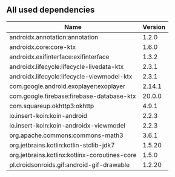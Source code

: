 ## All used dependencies
| Name      | Version   |
| --------- | --------  |
| androidx.annotation:annotation | 1.2.0 |
| androidx.core:core-ktx | 1.6.0 |
| androidx.exifinterface:exifinterface | 1.3.2 |
| androidx.lifecycle:lifecycle-livedata-ktx | 2.3.1 |
| androidx.lifecycle:lifecycle-viewmodel-ktx | 2.3.1 |
| com.google.android.exoplayer:exoplayer | 2.14.1 |
| com.google.firebase:firebase-database-ktx | 20.0.0 |
| com.squareup.okhttp3:okhttp | 4.9.1 |
| io.insert-koin:koin-android | 2.2.3 |
| io.insert-koin:koin-androidx-viewmodel | 2.2.3 |
| org.apache.commons:commons-math3 | 3.6.1 |
| org.jetbrains.kotlin:kotlin-stdlib-jdk7 | 1.5.20 |
| org.jetbrains.kotlinx:kotlinx-coroutines-core | 1.5.0 |
| pl.droidsonroids.gif:android-gif-drawable | 1.2.20 |
